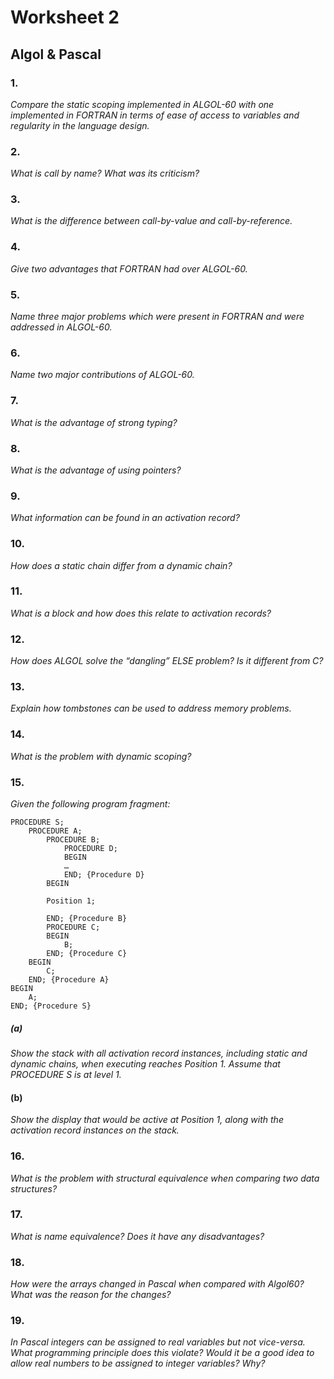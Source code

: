 # Worksheet 2

## Algol & Pascal

### 1.

*Compare the static scoping implemented in ALGOL-60 with one implemented in
FORTRAN in terms of ease of access to variables and regularity in the language
design.*

### 2.

*What is call by name? What was its criticism?*

### 3.

*What is the difference between call-by-value and call-by-reference.*

### 4.

*Give two advantages that FORTRAN had over ALGOL-60.*

### 5.

*Name three major problems which were present in FORTRAN and were
addressed in ALGOL-60.*

### 6.

*Name two major contributions of ALGOL-60.*

### 7.

*What is the advantage of strong typing?*

### 8.

*What is the advantage of using pointers?*

### 9.

*What information can be found in an activation record?*

### 10.

*How does a static chain differ from a dynamic chain?*

### 11.

*What is a block and how does this relate to activation records?*

### 12.

*How does ALGOL solve the “dangling” ELSE problem? Is it different from C?*

### 13.

*Explain how tombstones can be used to address memory problems.*

### 14.

*What is the problem with dynamic scoping?*

### 15.

*Given the following program fragment:*

```algol
PROCEDURE S;
    PROCEDURE A;
        PROCEDURE B;
            PROCEDURE D;
            BEGIN
            …
            END; {Procedure D}
        BEGIN

        Position 1;

        END; {Procedure B}
        PROCEDURE C;
        BEGIN
            B;
        END; {Procedure C}
    BEGIN
        C;
    END; {Procedure A}
BEGIN
    A;
END; {Procedure S}
```

##### (a)

*Show the stack with all activation record instances, including static and
dynamic chains, when executing reaches Position 1. Assume that PROCEDURE S
is at level 1.*

#### (b)

*Show the display that would be active at Position 1, along with the activation
record instances on the stack.*

### 16.

*What is the problem with structural equivalence when comparing two data
structures?*

### 17.

*What is name equivalence? Does it have any disadvantages?*

### 18.

*How were the arrays changed in Pascal when compared with Algol60? What was
the reason for the changes?*

### 19.

*In Pascal integers can be assigned to real variables but not vice-versa. What
programming principle does this violate? Would it be a good idea to allow real
numbers to be assigned to integer variables? Why?*

